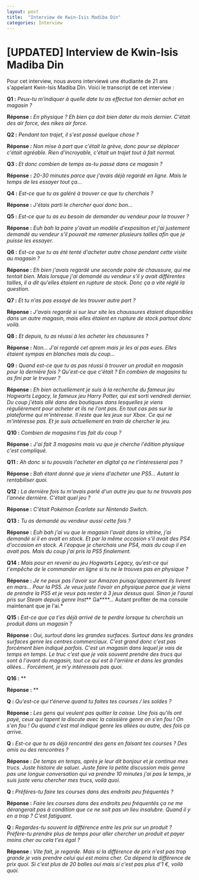 ```yaml
---
layout: post
title:  "Interview de Kwin-Isis Madiba Din"
categories: Interview
---
```


# [UPDATED] Interview de Kwin-Isis Madiba Din

Pour cet interview, nous avons interviewé une étudiante de 21
ans s'appelant Kwin-Isis Madiba Din. Voici le transcript de cet
interview :

**Q1 :** *Peux-tu m'indiquer à quelle date tu as effectué 
ton dernier achat en magasin ?*

**Réponse :** *En physique ? Eh bien ça doit bien dater du mois
dernier. C'était des air force, des nikes air force.*

**Q2 :** *Pendant ton trajet, il s'est passé quelque chose ?*

**Réponse :** *Non mise à part que c'était la grève, donc pour
se déplacer c'était agréable. Rien d'incroyable, c'était un trajet
tout à fait normal.*

**Q3 :** *Et donc combien de temps as-tu passé dans ce 
magasin ?*

**Réponse :** *20-30 minutes parce que j'avais déjà regardé en
ligne. Mais le temps de les essayer tout ça...*

**Q4 :** *Est-ce que tu as galéré à trouver ce que tu 
cherchais ?*

**Réponse :** *J'étais parti le chercher quoi donc bon...*

**Q5 :** *Est-ce que tu as eu besoin de demander au vendeur pour la
trouver ?*

**Réponse :** *Euh bah la paire y'avait un modèle d'exposition et j'ai
justement demandé au vendeur s'il pouvait me ramener plusieurs tailles
afin que je puisse les essayer.*

**Q6 :** *Est-ce que tu as été tenté d'acheter autre chose pendant cette
visite au magasin ?*

**Réponse :** *Eh bien j'avais regardé une seconde paire de chaussure, qui
me tentait bien. Mais lorsque j'ai demandé au vendeur s'il y avait différentes
tailles, il a dit qu'elles étaient en rupture de stock. Donc ça a vite réglé la
question.*

**Q7 :** *Et tu n'as pas essayé de les trouver autre part ?*

**Réponse :** *J'avais regardé si sur leur site les chaussures étaient disponibles
dans un autre magasin, mais elles étaient en rupture de stock partout donc voilà.*

**Q8 :** *Et depuis, tu as réussi à les acheter les chaussures ?*

**Réponse :** *Non... J'ai regardé cet aprem mais je les ai pas eues. Elles étaient
sympas en blanches mais du coup...*

**Q9 :** *Quand est-ce que tu as pas réussi à trouver un produit en
magasin pour la dernière fois ? Qu'est-ce que c'était ? En combien
de magasins tu as fini par le trvouer ?*

**Réponse :** *Eh bien actuellement je suis à la recherche du fameux jeu Hogwarts 
Legacy, le fameux jeu Harry Potter, qui est sorti vendredi dernier. Du coup j'étais
allé dans des boutiques dans lesquelles je viens régulièrement pour acheter et ils ne
l'ont pas. En tout cas pas sur la plateforme qui m'intéresse. Il reste que les jeux sur
Xbox. Ce qui ne m'intéresse pas. Et je suis actuellement en train de chercher le jeu.*

**Q10 :** *Combien de magasins t'as fait du coup ?*

**Réponse :** *J'ai fait 3 magasins mais vu que je cherche l'édition physique c'est
compliqué.*

**Q11 :** *Ah donc si tu pouvais l'acheter en digital ça ne t'intéresserai pas ?*

**Réponse :** *Bah étant donné que je viens d'acheter une PS5... Autant la rentabiliser
quoi.*

**Q12 :** *La dernière fois tu m'avais parlé d'un autre jeu que tu ne trouvais pas 
l'année dernière. C'était quel jeu ?*

**Réponse :** *C'était Pokémon Écarlate sur Nintendo Switch.*

**Q13 :** *Tu as demandé au vendeur aussi cette fois ?*

**Réponse :** *Euh bah j'ai vu que le magasin l'avait dans la vitrine, j'ai demandé si
il en avait en stock. Et par la même occasion s'il avait des PS4 d'occasion en stock. A 
l'éopque je cherchais une PS4, mais du coup il en avait pas. Mais du coup j'ai pris la PS5
finalement.*

**Q14 :** *Mais pour en revenir au jeu Hogwarts Legacy, qu'est-ce qui t'empêche de le
commander en ligne si tu ne le trouves pas en physique ?*

**Réponse :** *Je ne peux pas l'avoir sur Amazon puisqu'apparement ils livrent en mars... Pour la
PS5. Je veux juste l'avoir en physique parce que je viens de prendre la PS5 et je veux pas rester
à 3 jeux dessus quoi. Sinon je l'aurai pris sur Steam depuis genre Inst*** Ga****... Autant profiter
de ma console maintenant que je l'ai.*

**Q15 :** *Est-ce que ça t'es déjà arrivé de te perdre lorsque
tu cherchais un produit dans un magasin ?*

**Réponse :** *Oui, surtout dans les grandes surfaces. Surtout dans les
grandes surfaces genre les centres commerciaux. C'est grand donc c'est pas
forcément bien indiqué parfois. C'est un magasin dans lequel je vais de temps
en temps. Le truc c'est que je vais souvent prendre des trucs qui sont à
l'avant du magasin, tout ce qui est à l'arrière et dans les grandes allées...
Forcément, je m'y intéressais pas quoi.*

**Q16 :** **

**Réponse :** **

**Q :** *Qu'est-ce qui t'énerve quand tu faites tes courses /
 les soldes ?*

**Réponse :** *Les gens qui veulent pas quitter la caisse. Une fois qu'ils ont
payé, ceux qui tapent la discute avec la caissière genre on s'en fou ! On s'en
 fou ! Ou quand c'est mal indiqué genre les allées ou autre, des fois ça arrive.*

**Q :** *Est-ce que tu as déjà rencontré des gens en faisant tes
courses ? Des amis ou des rencontres ?*

**Réponse :** *De temps en temps, après je leur dit bonjour et je continue mes
trucs. Juste histoire de saluer. Juste faire la petite discussion mais genre 
pas une longue conversation qui va prendre 10 minutes j'ai pas le temps, je 
suis juste venu chercher mes trucs, voilà quoi.*

**Q :** *Préféres-tu faire tes courses dans des endroits peu
fréquentés ?*

**Réponse :** *Faire les courses dans des endroits peu fréquentés ça ne me
dérangerait pas à condition que ce ne soit pas un lieu insalubre. Quand il y en
a trop ? C'est fatiguant.*

**Q :** *Regardes-tu souvent la différence entre les prix sur un
produit ? Préfère-tu prendre plus de temps pour aller chercher un
produit et payer moins cher ou cela t'es égal ?*

**Réponse :** *Vite fait, je regarde. Mais si la différence de prix n'est pas
trop grande je vais prendre celui qui est moins cher. Ca dépend la différence 
de prix quoi. Si c'est plus de 20 balles oui mais si c'est pas plus d'1 €, voilà
quoi.*